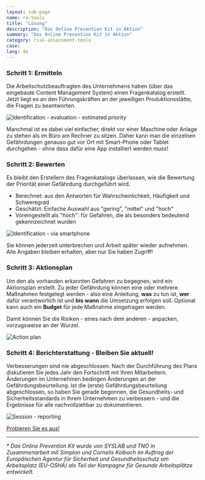 ```yaml
---
layout: sub-page
name: ra-tools
title: "Lösung"
description: "Das Online Prevention Kit in Aktion"
summary: "Das Online Prevention Kit in Aktion"
category: risk-assessment-tools
case:
lang: de
---
```



### Schritt 1: Ermitteln

Die Arbeitschutzbeauftragten des Unternehmens haben (über das eingebaute Content Management System) einen Fragenkatalog erstellt. Jetzt liegt es an den Führungskräften an der jeweiligen Produktionsstätte, die Fragen zu beantworten.

![Identification - evaluation - estimated priority](/media/risk-assessment/oira_identification.png)

Manchmal ist es dabei viel einfacher, direkt vor einer Maschine oder Anlage zu stehen als im Büro am Rechner zu sitzen. Daher kann man die einzelnen Gefährdungen genauso gut vor Ort mit Smart-Phone oder Tablet durchgehen - ohne dass dafür eine App installiert werden muss!


### Schritt 2: Bewerten

Es bleibt den Erstellern des Fragenkatalogs überlassen, wie die Bewertung der Priorität einer Gefährdung durchgeführt wird.

* Berechnet: aus den Antworten für Wahrscheinlichkeit, Häufigkeit und Schweregrad
* Geschätzt: Einfache Auswahl aus "gering", "mittel" und "hoch"
* Voreingestellt als "hoch": für Gefahren, die als besonders bedeutend gekennzeichnet wurden

![Identification - via smartphone](/media/risk-assessment/oira_iphone_identification_evaluation.png)

Sie können jederzeit unterbrechen und Arbeit später wieder aufnehmen. Alle Angaben bleiben erhalten, aber nur Sie haben Zugriff!


### Schritt 3: Aktionsplan

Um den als vorhanden erkannten Gefahren zu begegnen, wird ein Aktionsplan erstellt. Zu jeder Gefährdung können eine oder mehrere Maßnahmen festgelegt werden - also eine Anleitung, **was** zu tun ist, **wer** dafür verantworlich ist und **bis wann** die Umsetzung erfolgen soll. Optional kann auch ein **Budget** für jede Maßnahme eingetragen werden.

Damit können Sie die Risiken - eines nach dem anderen - anpacken, vorzugsweise an der Wurzel.

![Action plan](/media/risk-assessment/oira_ipad_action_plan.png)

### Schritt 4: Berichterstattung - Bleiben Sie aktuell!

Verbesserungen sind nie abgeschlossen. Nach der Durchführung des Plans diskutieren Sie jedes Jahr den Fortschritt mit Ihren Mitarbeitern. Änderungen im Unternehmen bedingen Änderungen an der Gefährdungsbeurteilung. Ist die (erste) Gefährdungsbeurteilung abgeschlossen, so haben Sie gerade begonnen, die Gesundheits- und Sicherheitsstandards in Ihrem Unternehmen zu verbessern - und die Ergebnisse für alle nachvollziehbar zu dokumentieren.

![Session - reporting](/media/risk-assessment/oira_reports.png)


<a href="#ra-demo-buchen" class="pat-scroll icon-right-open pat-button">Probieren Sie es aus!</a>


----------

_* Das Online Prevention Kit wurde von SYSLAB und TNO in Zusammenarbeit mit Simplon und Cornelis Kolbach im Auftrag der Europäischen Agentur für Sicherheit und Gesundheitsschutz am Arbeitsplatz (EU-OSHA) als Teil der Kampagne für Gesunde Arbeitsplätze entwickelt._

